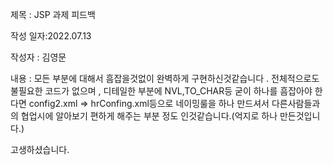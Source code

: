 제목 : JSP 과제 피드백

작성 일자:2022.07.13

작성자 : 김영문

내용 : 모든 부분에 대해서 흠잡을것없이 완벽하게 구현하신것같습니다 .
        전체적으로도 불필요한 코드가 없으며 , 디테일한 부분에 NVL,TO_CHAR등 굳이 하나를 흠잡아야 한다면 config2.xml => hrConfing.xml등으로 네이밍룰을 하나 만드셔서
         다른사람들과의 협업시에 알아보기 편하게 해주는 부분 정도 인것같습니다.(억지로 하나 만든것입니다.)

고생하셨습니다.
